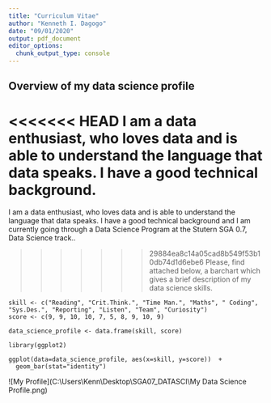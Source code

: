 ```yaml
--- 
title: "Curriculum Vitae"
author: "Kenneth I. Dagogo"
date: "09/01/2020"
output: pdf_document
editor_options: 
  chunk_output_type: console
---
```

  
## Overview of my data science profile
  
<<<<<<< HEAD
  I am a data enthusiast, who loves data and is able to understand the language that data speaks. I have a good technical background. 
=======
  I am a data enthusiast, who loves data and is able to understand the language that data speaks. I have a good technical background and I am currently going through a Data Science Program at the Stutern SGA 0.7, Data Science track.. 
>>>>>>> 29884ea8c14a05cad8b549f53b10db74d1d6ebe6
  Please, find attached below, a barchart which gives a brief description of my data science skills.
  

```{r echo=FALSE}
skill <- c("Reading", "Crit.Think.", "Time Man.", "Maths", " Coding", "Sys.Des.", "Reporting", "Listen", "Team", "Curiosity")
score <- c(9, 9, 10, 10, 7, 5, 8, 9, 10, 9)

data_science_profile <- data.frame(skill, score)

library(ggplot2)

ggplot(data=data_science_profile, aes(x=skill, y=score))  + 
  geom_bar(stat="identity")
```

![My Profile](C:\Users\Kenn\Desktop\SGA07_DATASCI\My Data Science Profile.png)
